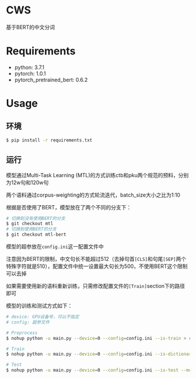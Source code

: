 # CWS

基于BERT的中文分词

# Requirements

* python: 3.7.1
* pytorch: 1.0.1
* pytorch_pretrained_bert: 0.6.2

# Usage

## 环境

```sh
$ pip install -r requirements.txt
```

## 运行

模型通过Multi-Task Learning (MTL)的方式训练ctb和pku两个规范的预料，分别为12w句和120w句  

两个语料通过corpus-weighting的方式轮流迭代，batch_size大小之比为1:10

根据是否使用了BERT，模型放在了两个不同的分支下：

```sh
# 切换到没有使用BERT的分支
$ git checkout mtl
# 切换到使用BERT的分支
$ git checkout mtl-bert
```

模型的超参放在`config.ini`这一配置文件中

注意因为BERT的限制，中文句长不能超过512（去掉句首`[CLS]`和句尾`[SEP]`两个特殊字符就是510），配置文件中统一设置最大句长为500，不使用BERT这个限制可以去掉

如果需要使用新的语料重新训练，只需修改配置文件的`[Train]`section下的路径即可

模型的训练和测试方式如下：

```sh
# device: GPU设备号，可以不指定
# config: 超参文件

# Preprocess
$ nohup python -u main.py --device=0 --config=config.ini --is-train > results/log.create-dict 2>&1 &

# Train
$ nohup python -u main.py --device=0 --config=config.ini --is-dictionary-exist --is-train > results/log.mtl.bert 2>&1 &

# Test
$ nohup python -u main.py --device=0 --config=config.ini --is-test --model-eval-num $num > log.test-$num 2>&1
```